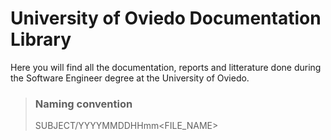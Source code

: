 # University of Oviedo Documentation Library


Here you will find all the documentation, reports and litterature done during the Software Engineer degree at the University of Oviedo.

> ### Naming convention
> 
> SUBJECT/YYYYMMDDHHmm<FILE_NAME>
